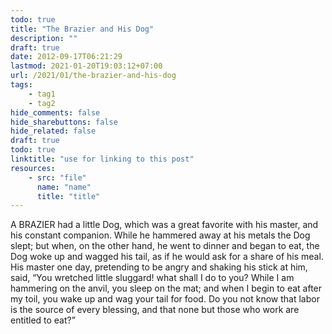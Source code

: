 ```yaml
---
todo: true
title: "The Brazier and His Dog"
description: ""
draft: true
date: 2012-09-17T06:21:29
lastmod: 2021-01-20T19:03:12+07:00
url: /2021/01/the-brazier-and-his-dog
tags:
    - tag1
    - tag2
hide_comments: false
hide_sharebuttons: false
hide_related: false
draft: true
todo: true
linktitle: "use for linking to this post"
resources:
    - src: "file"
      name: "name"
      title: "title"
---
```


A BRAZIER had a little Dog, which was a great favorite with his master, and his constant companion. While he hammered away at his metals the Dog slept; but when, on the other hand, he went to dinner and began to eat, the Dog woke up and wagged his tail, as if he would ask for a share of his meal. His master one day, pretending to be angry and shaking his stick at him, said, “You wretched little sluggard! what shall I do to you? While I am hammering on the anvil, you sleep on the mat; and when I begin to eat after my toil, you wake up and wag your tail for food. Do you not know that labor is the source of every blessing, and that none but those who work are entitled to eat?”
